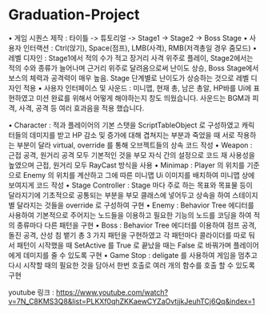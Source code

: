 # Graduation-Project

•	게임 시퀀스 제작 : 타이틀 -> 튜토리얼 -> Stage1 -> Stage2 -> Boss Stage
•	사용자 인터랙션 : Ctrl(앉기), Space(점프), LMB(사격), RMB(저격총일 경우 줌모드)
•	레벨 디자인 : Stage1에서 적의 수가 적고 장거리 사격 위주로 플레이, Stage2에서는 적의 수와 종류가 늘어나며 근거리 위주로 달려옴으로써 난이도 상승, Boss Stage에서 보스의 체력과 공격력이 매우 높음. Stage 단계별로 난이도가 상승하는 것으로 레벨 디자인 적용
•	사용자 인터페이스 및 사운드 : 미니맵, 현재 총, 남은 총알, HP바를 Ui에 표현하였고 미션 완료를 위해서 어떻게 해야하는지 창도 띄웠습니다. 사운드는 BGM과 피격, 사격, 공격 등 여러 효과음을 적용 했습니다.	

•	Character : 적과 플레이어의 기본 스탯을 ScriptTableObject 로 구성하였고 캐릭터들의 데미지를 받고 HP 감소 및 증가에 대해 겹쳐지는 부분과 죽었을 때 서로 작용하는 부분이 달라 virtual, override 를 통해 오브젝트들의 상속 코드 작성
•	Weapon : 근접 공격, 원거리 공격 모두 기본적인 것을 부모 자식 간의 설정으로 코드 재 사용성을 높였으며 근접, 원거리 모두 RayCast 방식을 사용
•	Minimap : Player 의 위치를 기준으로 Enemy 의 위치를 계산하고 그에 따른 미니맵 Ui 이미지를 배치하여 미니맵 상에 보여지게 코드 작성
•	Stage Controller : Stage 마다 주로 하는 목표와 목표물 등이 달라지기에 기초적으로 공통되는 부분을 부모 클래스에 넣어두고 상속을 하여 스테이지 별 달라지는 것들을 override 로 구성하여 구현
•	Enemy : Behavior Tree 에디터를 사용하여 기본적으로 주어지는 노드들을 이용하고 필요한 기능의 노드를 코딩을 하여 적의 종류마다 다른 패턴을 구현
•	Boss : Behavior Tree 에디터를 이용하여 점프 공격, 돌진 공격, 산성 침 뱉기 총 3 가지 패턴을 구현하였고 각 패턴마다 콜라이더를 따로 둬서 패턴이 시작했을 때 SetActive 를 True 로 끝났을 때는 False 로 바꿔가며 플레이어에게 데미지를 줄 수 있도록 구현
•	Game Stop : deligate 를 사용하여 게임을 멈추고 다시 시작할 때의 필요한 것을 담아서 한번 호출로 여러 개의 함수를 호출 할 수 있도록 구현

youtube 링크 : https://www.youtube.com/watch?v=7N_C8KMS3Q8&list=PLKXf0qhZKKaewCYZaOvtjjkJeuhTCj6Qq&index=1
